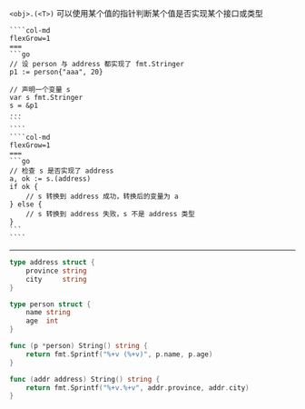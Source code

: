 `<obj>.(<T>)` 可以使用某个值的指针判断某个值是否实现某个接口或类型

`````col
````col-md
flexGrow=1
===
```go
// 设 person 与 address 都实现了 fmt.Stringer
p1 := person{"aaa", 20}

// 声明一个变量 s
var s fmt.Stringer
s = &p1
...
```
````
````col-md
flexGrow=1
===
```go
// 检查 s 是否实现了 address
a, ok := s.(address)
if ok {
    // s 转换到 address 成功，转换后的变量为 a
} else {
    // s 转换到 address 失败，s 不是 address 类型
}
```
````
`````

---

```go fold title:address&person
type address struct {
	province string
	city     string
}

type person struct {
	name string
	age  int
}

func (p *person) String() string {
	return fmt.Sprintf("%+v (%+v)", p.name, p.age)
}

func (addr address) String() string {
	return fmt.Sprintf("%+v.%+v", addr.province, addr.city)
}
```